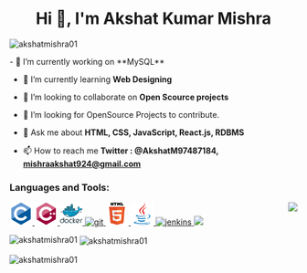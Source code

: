 <h1 align="center">Hi 👋, I'm  Akshat Kumar Mishra</h1>
<p align="left"> <img src="https://komarev.com/ghpvc/?username=akshatmishra01&label=Profile%20views&color=0e75b6&style=flat" alt="akshatmishra01" /> </p>
- 🔭 I’m currently working on **MySQL**

- 🌱 I’m currently learning **Web Designing**

- 👯 I’m looking to collaborate on **Open Scource projects**

- 🤝 I’m looking for OpenSource Projects to contribute.

- 💬 Ask me about **HTML, CSS, JavaScript, React.js, RDBMS**

- 📫 How to reach me **Twitter : @AkshatM97487184, mishraakshat924@gmail.com**

<h3 align="left">Languages and Tools:</h3>
<img src="http://webdesignledger.com/wp-content/uploads/2015/09/00-featured-github-octocat-logo.jpg" align="right">
<p align="left"> <a href="https://www.cprogramming.com/" target="_blank"> <img src="https://raw.githubusercontent.com/devicons/devicon/master/icons/c/c-original.svg" alt="c" width="40" height="40"/> </a> <a href="https://www.w3schools.com/cpp/" target="_blank"> <img src="https://raw.githubusercontent.com/devicons/devicon/master/icons/cplusplus/cplusplus-original.svg" alt="cplusplus" width="40" height="40"/> </a> <a href="https://www.docker.com/" target="_blank"> <img src="https://raw.githubusercontent.com/devicons/devicon/master/icons/docker/docker-original-wordmark.svg" alt="docker" width="40" height="40"/> </a> <a href="https://git-scm.com/" target="_blank"> <img src="https://www.vectorlogo.zone/logos/git-scm/git-scm-icon.svg" alt="git" width="40" height="40"/> </a> <a href="https://www.w3.org/html/" target="_blank"> <img src="https://raw.githubusercontent.com/devicons/devicon/master/icons/html5/html5-original-wordmark.svg" alt="html5" width="40" height="40"/> </a> <a href="https://www.java.com" target="_blank"> <img src="https://raw.githubusercontent.com/devicons/devicon/master/icons/java/java-original.svg" alt="java" width="40" height="40"/> </a> <a href="https://www.jenkins.io" target="_blank"> <img src="https://www.vectorlogo.zone/logos/jenkins/jenkins-icon.svg" alt="jenkins" width="40" height="40"/> </a> <a href="https://www.python.org" target="_blank">  <img src="https://in.images.search.yahoo.com/search/images;_ylt=AwrPg3a1m1phoQIA4yK7HAx.;_ylu=Y29sbwNzZzMEcG9zAzEEdnRpZAMEc2VjA3BpdnM-?p=javascript&fr2=piv-web&fr=crmas#id=2&iurl=https%3A%2F%2Flogos-download.com%2Fwp-content%2Fuploads%2F2019%2F01%2FJavaScript_Logo.png&action=click"/> </a> </p>

<p><img align="left" src="https://github-readme-stats.vercel.app/api/top-langs?username=akshatmishra01&show_icons=true&locale=en&layout=compact" alt="akshatmishra01" /></p>

<p>&nbsp;<img align="center" src="https://github-readme-stats.vercel.app/api?username=akshatmishra01&show_icons=true&locale=en" alt="akshatmishra01" /></p>

<p><img align="center" src="https://github-readme-streak-stats.herokuapp.com/?user=akshatmishra01&" alt="akshatmishra01" /></p>
